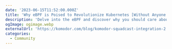 ```yaml
---
date: '2023-06-15T11:52:00.000Z'
title: 'Why eBPF is Poised to Revolutionize Kubernetes [Without Anyone Noticing]'
description: 'Delve into the eBPF and discover why you should care about the technology'
ogImage: ogimage.webp
externalUrl: 'https://komodor.com/blog/komodor-squadcast-integration-2'
categories:
  - Community
---
```

